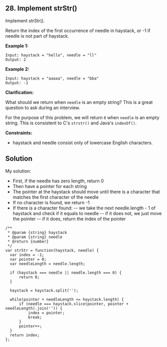 ## 28. Implement strStr()

Implement strStr().

Return the index of the first occurrence of needle in haystack, or -1 if needle is not part of haystack.

**Example 1:**
```
Input: haystack = "hello", needle = "ll"
Output: 2
```

**Example 2:**
```
Input: haystack = "aaaaa", needle = "bba"
Output: -1
```

**Clarification:**

What should we return when `needle` is an empty string? This is a great question to ask during an interview.

For the purpose of this problem, we will return `0` when `needle` is an empty string. This is consistent to C's `strstr()` and Java's `indexOf()`.

**Constraints:**
- haystack and needle consist only of lowercase English characters.

## Solution

My solution:
- First, if the needle has zero length, return 0
- Then have a pointer for each string
- The pointer at the haystack should move until there is a character that matches the first character of the needle
- If no character is found, we return -1
- If there is a character found:
-- we take the next needle.length - 1 of haystack and check if it equals to needle
-- if it does not, we just move the pointer
-- if it does, return the index of the pointer

```
/**
 * @param {string} haystack
 * @param {string} needle
 * @return {number}
 */
var strStr = function(haystack, needle) {
  var index = -1;
  var pointer = 0;
  var needleLength = needle.length;
  
  if (haystack === needle || needle.length === 0) {
      return 0;
  }
  
  haystack = haystack.split('');
  
  while(pointer + needleLength <= haystack.length) {
      if (needle === haystack.slice(pointer, pointer + needleLength).join('')) {
          index = pointer;
          break;
      }
      pointer++;
  }
  return index;
};
```
